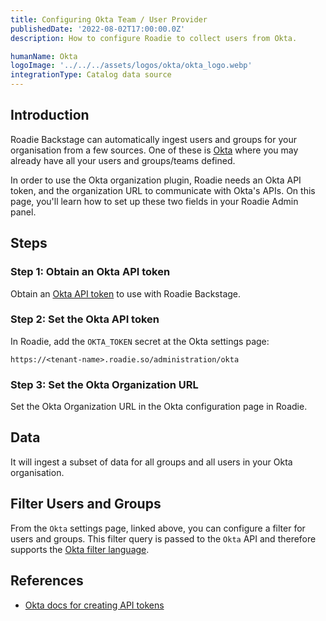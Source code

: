 ```yaml
---
title: Configuring Okta Team / User Provider
publishedDate: '2022-08-02T17:00:00.0Z'
description: How to configure Roadie to collect users from Okta.

humanName: Okta
logoImage: '../../../assets/logos/okta/okta_logo.webp'
integrationType: Catalog data source
---
```


## Introduction

Roadie Backstage can automatically ingest users and groups for your organisation from a few sources. One of these is [Okta](https://www.okta.com/) where you may already have all your users and groups/teams defined.

In order to use the Okta organization plugin, Roadie needs an Okta API token, and the organization URL to communicate with Okta's APIs. On this page, you'll learn how to set up these two fields in your Roadie Admin panel. 


## Steps

### Step 1: Obtain an Okta API token
Obtain an [Okta API token](https://developer.okta.com/docs/guides/create-an-api-token/) to use with Roadie Backstage.

### Step 2: Set the Okta API token

In Roadie, add the `OKTA_TOKEN` secret at the Okta settings page:

```text
https://<tenant-name>.roadie.so/administration/okta
```

### Step 3: Set the Okta Organization URL

Set the Okta Organization URL in the Okta configuration page in Roadie.


## Data

It will ingest a subset of data for all groups and all users in your Okta organisation.

## Filter Users and Groups

From the `Okta` settings page, linked above, you can configure a filter for users and groups. This filter query is passed to the `Okta` API and therefore supports the [Okta filter language](https://developer.okta.com/docs/reference/api/users/#list-users-with-a-filter). 

## References

- [Okta docs for creating API tokens](https://developer.okta.com/docs/guides/create-an-api-token/)
